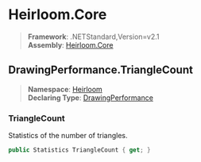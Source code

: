 # Heirloom.Core

> **Framework**: .NETStandard,Version=v2.1  
> **Assembly**: [Heirloom.Core][0]  

## DrawingPerformance.TriangleCount

> **Namespace**: [Heirloom][0]  
> **Declaring Type**: [DrawingPerformance][1]  

### TriangleCount

Statistics of the number of triangles.

```cs
public Statistics TriangleCount { get; }
```

[0]: ../../../Heirloom.Core.md
[1]: ../DrawingPerformance.md
